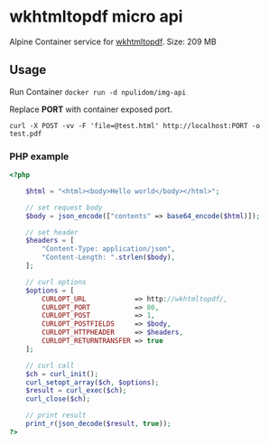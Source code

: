wkhtmltopdf micro api
=====================

Alpine Container service for [wkhtmltopdf](https://wkhtmltopdf.org/). 
Size: 209 MB

## Usage

Run Container
`docker run -d npulidom/img-api`
  
Replace **PORT** with container exposed port.

```
curl -X POST -vv -F 'file=@test.html' http://localhost:PORT -o test.pdf
```
   
### PHP example

```php
<?php

	$html = "<html><body>Hello world</body></html>";

	// set request body
	$body = json_encode(["contents" => base64_encode($html)]);

	// set header
	$headers = [
		"Content-Type: application/json",
		"Content-Length: ".strlen($body),
	];

	// curl options
	$options = [
		CURLOPT_URL            => http://wkhtmltopdf/,
		CURLOPT_PORT           => 80,
		CURLOPT_POST           => 1,
		CURLOPT_POSTFIELDS     => $body,
		CURLOPT_HTTPHEADER     => $headers,
		CURLOPT_RETURNTRANSFER => true
	];

	// curl call
	$ch = curl_init();
	curl_setopt_array($ch, $options);
	$result = curl_exec($ch);
	curl_close($ch);

	// print result
	print_r(json_decode($result, true));
?>
```
